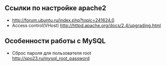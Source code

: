 ## Ссылки по настройке apache2
- http://forum.ubuntu.ru/index.php?topic=241624.0
- Access control(VHost) http://httpd.apache.org/docs/2.4/upgrading.html

## Особенности работы c MySQL
- Сброс пароля для пользователя root http://spo23.ru/mysql_root_password
